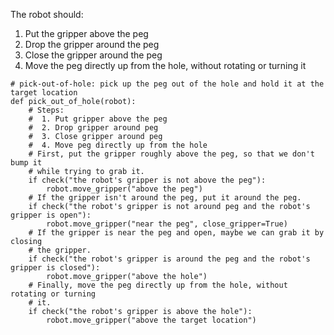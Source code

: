 

The robot should:

1. Put the gripper above the peg 
2. Drop the gripper around the peg 
3. Close the gripper around the peg 
4. Move the peg directly up from the hole, without rotating or turning it 

```
# pick-out-of-hole: pick up the peg out of the hole and hold it at the target location
def pick_out_of_hole(robot):
    # Steps:
    #  1. Put gripper above the peg
    #  2. Drop gripper around peg
    #  3. Close gripper around peg
    #  4. Move peg directly up from the hole
    # First, put the gripper roughly above the peg, so that we don't bump it 
    # while trying to grab it.
    if check("the robot's gripper is not above the peg"):
        robot.move_gripper("above the peg")
    # If the gripper isn't around the peg, put it around the peg.
    if check("the robot's gripper is not around peg and the robot's gripper is open"):
        robot.move_gripper("near the peg", close_gripper=True)
    # If the gripper is near the peg and open, maybe we can grab it by closing 
    # the gripper.
    if check("the robot's gripper is around the peg and the robot's gripper is closed"):
        robot.move_gripper("above the hole") 
    # Finally, move the peg directly up from the hole, without rotating or turning
    # it. 
    if check("the robot's gripper is above the hole"):
        robot.move_gripper("above the target location")
```